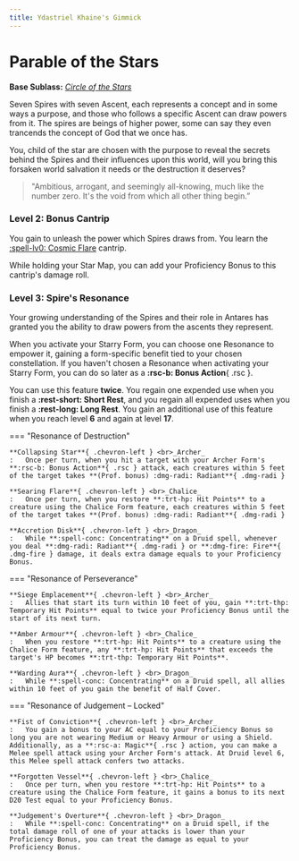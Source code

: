```yaml
---
title: Ydastriel Khaine's Gimmick
---
```


# Parable of the Stars

**Base Sublass:** *[Circle of the Stars](../../class/druid/star.md)*

Seven Spires with seven Ascent, each represents a concept and in some ways a purpose, and those who follows a specific Ascent can draw powers from it. The spires are beings of higher power, some can say they even trancends the concept of God that we once has.

You, child of the star are chosen with the purpose to reveal the secrets behind the Spires and their influences upon this world, will you bring this forsaken world salvation it needs or the destruction it deserves?

> "Ambitious, arrogant, and seemingly all-knowing, much like the number zero. It's the void from which all other thing begin.”

### Level 2: Bonus Cantrip

You gain to unleash the power which Spires draws from. You learn the [:spell-lv0: Cosmic Flare](../../spells/description/additional/homebrew.md#cosmic-flare) cantrip.

While holding your Star Map, you can add your Proficiency Bonus to this cantrip's damage roll.

### Level 3: Spire's Resonance

Your growing understanding of the Spires and their role in Antares has granted you the ability to draw powers from the ascents they represent.

When you activate your Starry Form, you can choose one Resonance to empower it, gaining a form-specific benefit tied to your chosen constellation. If you haven't chosen a Resonance when activating your Starry Form, you can do so later as a **:rsc-b: Bonus Action**{ .rsc }.

You can use this feature **twice**. You regain one expended use when you finish a **:rest-short: Short Rest**, and you regain all expended uses when you finish a **:rest-long: Long Rest**. You gain an additional use of this feature when you reach level **6** and again at level **17**.

=== "Resonance of Destruction"

    **Collapsing Star**{ .chevron-left } <br>_Archer_
    :   Once per turn, when you hit a target with your Archer Form's **:rsc-b: Bonus Action**{ .rsc } attack, each creatures within 5 feet of the target takes **(Prof. bonus) :dmg-radi: Radiant**{ .dmg-radi }

    **Searing Flare**{ .chevron-left } <br>_Chalice_
    :   Once per turn, when you restore **:trt-hp: Hit Points** to a creature using the Chalice Form feature, each creatures within 5 feet of the target takes **(Prof. bonus) :dmg-radi: Radiant**{ .dmg-radi }

    **Accretion Disk**{ .chevron-left } <br>_Dragon_ 
    :   While **:spell-conc: Concentrating** on a Druid spell, whenever you deal **:dmg-radi: Radiant**{ .dmg-radi } or **:dmg-fire: Fire**{ .dmg-fire } damage, it deals extra damage equals to your Proficiency Bonus.
    
=== "Resonance of Perseverance"

    **Siege Emplacement**{ .chevron-left } <br>_Archer_
    :   Allies that start its turn within 10 feet of you, gain **:trt-thp: Temporary Hit Points** equal to twice your Proficiency Bonus until the start of its next turn.

    **Amber Armour**{ .chevron-left } <br>_Chalice_
    :   When you restore **:trt-hp: Hit Points** to a creature using the Chalice Form feature, any **:trt-hp: Hit Points** that exceeds the target's HP becomes **:trt-thp: Temporary Hit Points**.
    
    **Warding Aura**{ .chevron-left } <br>_Dragon_
    :   While **:spell-conc: Concentrating** on a Druid spell, all allies within 10 feet of you gain the benefit of Half Cover.
    
=== "Resonance of Judgement – Locked"

    **Fist of Conviction**{ .chevron-left } <br>_Archer_
    :   You gain a bonus to your AC equal to your Proficiency Bonus so long you are not wearing Medium or Heavy Armour or using a Shield. Additionally, as a **:rsc-a: Magic**{ .rsc } action, you can make a Melee spell attack using your Archer Form's attack. At Druid level 6, this Melee spell attack confers two attacks. 

    **Forgotten Vessel**{ .chevron-left } <br>_Chalice_
    :   Once per turn, when you restore **:trt-hp: Hit Points** to a creature using the Chalice Form feature, it gains a bonus to its next D20 Test equal to your Proficiency Bonus.

    **Judgement's Overture**{ .chevron-left } <br>_Dragon_
    :   While **:spell-conc: Concentrating** on a Druid spell, if the total damage roll of one of your attacks is lower than your Proficiency Bonus, you can treat the damage as equal to your Proficiency Bonus.


<!---

#### Resonance of Enlightenment – Locked

The Jötunn of Kalevala, Poet of Spells, **The Spire of Enlightenment**; *Antero Vipunen*, has yet seen you as worthy.

#### Resonance of Equillibrium – Locked

The █████████, █████████ ██ ██████████████, **The S█ire of ████████████**; *█████████*. *"Do not ask which creature screams in the night. Do not question who waits for you in the shadow, Ydastriel, Son of Khaine."*

--->


